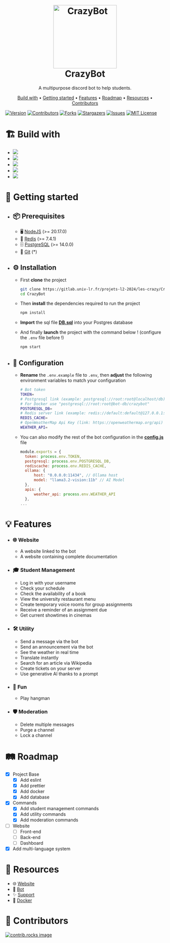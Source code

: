 <h1 align="center">
  <br>
  <a href="https://github.com/Pataxsa/CrazyBot"><img src="https://cdn.discordapp.com/app-icons/1288906275349987348/1281ce7a67d52c81b57c5118e87eec6e.png" width="200" alt="CrazyBot"></a>
  <br>
  CrazyBot
  <br>
</h1>

<p align="center">A multipurpose discord bot to help students.</p>

<p align="center">
  <a href="#🏗️-build-with">Build with</a> •
  <a href="#🚀-getting-started">Getting started</a> •
  <a href="#💡-features">Features</a> •
  <a href="#🛤️-roadmap">Roadmap</a> •
  <a href="#📎-resources">Resources</a> •
  <a href="#🤝-contributors">Contributors</a>
</p>

[![Version][version-shield]][version-url]
[![Contributors][contributors-shield]][contributors-url]
[![Forks][forks-shield]][forks-url]
[![Stargazers][stars-shield]][stars-url]
[![Issues][issues-shield]][issues-url]
[![MIT License][license-shield]][license-url]

# 🏗️ Build with

-   <a href="https://discord.js.org" target="_blank"><img src="https://img.shields.io/badge/discord.js-5765F2?style=for-the-badge&logo=discord&logoColor=white" /></a>
-   <a href="https://www.prisma.io" target="_blank"><img src="https://img.shields.io/badge/Prisma-3982CE?style=for-the-badge&logo=Prisma&logoColor=white" /></a>
-   <a href="https://vite.dev" target="_blank"><img src="https://img.shields.io/badge/Vite-646CFF?style=for-the-badge&logo=Vite&logoColor=white" /></a>
-   <a href="https://react.dev" target="_blank"><img src="https://img.shields.io/badge/React-20232A?style=for-the-badge&logo=react&logoColor=61DAFB" /></a>
-   <a href="https://tailwindcss.com" target="_blank"><img src="https://img.shields.io/badge/Tailwind_CSS-38B2AC?style=for-the-badge&logo=tailwind-css&logoColor=white" /></a>

# 🚀 Getting started

-   ## 📦 Prerequisites

    -   🖥️ [NodeJS](https://nodejs.org/) (>= 20.17.0)
    -   💾 [Redis](https://redis.io/) (>= 7.4.1)
    -   🗄️ [PostgreSQL](https://www.postgresql.org/) (>= 14.0.0)
    -   🐙 [Git](https://git-scm.com/) (\*)

-   ## ⚙️ Installation

    -   First **clone** the project

        ```bash
        git clone https://gitlab.univ-lr.fr/projets-l2-2024/les-crazy/CrazyBot.git
        cd CrazyBot
        ```

    -   Then **install** the dependencies required to run the project

        ```bash
        npm install
        ```

    -   **Import** the sql file **[DB.sql](./DB.sql)** into your Postgres database

    -   And finally **launch** the project with the command below ! (configure the `.env` file before !)

        ```bash
        npm start
        ```

-   ## 🔧 Configuration

    -   **Rename** the `.env.example` file to `.env`, then **adjust** the following environment variables to match your configuration

        ```bash
        # Bot token
        TOKEN=
        # Postgresql link (example: postgresql://root:root@localhost/db)
        # For Docker use "postgresql://root:root@bot-db/crazybot"
        POSTGRESQL_DB=
        # Redis server link (example: redis://default:default@127.0.0.1:6379)
        REDIS_CACHE=
        # OpenWeatherMap Api Key (link: https://openweathermap.org/api)
        WEATHER_API=
        ```

    -   You can also modify the rest of the bot configuration in the **[config.js](./config.js)** file

        ```js
        module.exports = {
          token: process.env.TOKEN,
          postgresql: process.env.POSTGRESQL_DB,
          rediscache: process.env.REDIS_CACHE,
          ollama: {
              host: "0.0.0.0:11434", // Ollama host
              model: "llama3.2-vision:11b" // AI Model
          },
          apis: {
              weather_api: process.env.WEATHER_API
          },
        ...
        ```

# 💡 Features

-   ### 🌐 Website

    -   A website linked to the bot
    -   A website containing complete documentation

-   ### 🎓 Student Management

    -   Log in with your username
    -   Check your schedule
    -   Check the availability of a book
    -   View the university restaurant menu
    -   Create temporary voice rooms for group assignments
    -   Receive a reminder of an assignment due
    -   Get current showtimes in cinemas

-   ### 🛠️ Utility

    -   Send a message via the bot
    -   Send an announcement via the bot
    -   See the weather in real time
    -   Translate instantly
    -   Search for an article via Wikipedia
    -   Create tickets on your server
    -   Use generative AI thanks to a prompt

-   ### 🎉 Fun

    -   Play hangman

-   ### 🛡️ Moderation

    -   Delete multiple messages
    -   Purge a channel
    -   Lock a channel

# 🛤️ Roadmap

-   [x] Project Base
    -   [x] Add eslint
    -   [x] Add prettier
    -   [x] Add docker
    -   [x] Add database
-   [x] Commands
    -   [x] Add student management commands
    -   [x] Add utility commands
    -   [x] Add moderation commands
-   [ ] Website
    -   [ ] Front-end
    -   [ ] Back-end
    -   [ ] Dashboard
-   [x] Add multi-language system

# 📎 Resources

-   🌐 [Website](https://crazy-bot.xyz)
-   🤖 [Bot](https://discord.com/oauth2/authorize?client_id=1288906275349987348)
-   ✨ [Support](https://discord.gg/QKzRefhY4e)
-   🐳 [Docker](https://hub.docker.com/r/cvjeticaxel122/crazybot)

# 🤝 Contributors

<a href="https://github.com/Pataxsa/CrazyBot/graphs/contributors">
  <img src="https://contrib.rocks/image?repo=Pataxsa/CrazyBot" alt="contrib.rocks image" />
</a>

[version-shield]: https://img.shields.io/github/package-json/v/Pataxsa/CrazyBot?style=for-the-badge
[version-url]: https://github.com/Pataxsa/CrazyBot/releases/latest
[contributors-shield]: https://img.shields.io/github/contributors/Pataxsa/CrazyBot.svg?style=for-the-badge
[contributors-url]: https://github.com/Pataxsa/CrazyBot/graphs/contributors
[forks-shield]: https://img.shields.io/github/forks/Pataxsa/CrazyBot.svg?style=for-the-badge
[forks-url]: https://github.com/Pataxsa/CrazyBot/network/members
[stars-shield]: https://img.shields.io/github/stars/Pataxsa/CrazyBot.svg?style=for-the-badge
[stars-url]: https://github.com/Pataxsa/CrazyBot/stargazers
[issues-shield]: https://img.shields.io/github/issues/Pataxsa/CrazyBot.svg?style=for-the-badge
[issues-url]: https://github.com/Pataxsa/CrazyBot/issues
[license-shield]: https://img.shields.io/github/license/Pataxsa/CrazyBot.svg?style=for-the-badge
[license-url]: https://github.com/Pataxsa/CrazyBot/blob/main/LICENSE.txt
